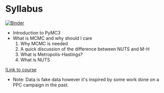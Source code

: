 # Syllabus
[![Binder](https://mybinder.org/badge.svg)](https://mybinder.org/v2/gh/springcoil/probabilisticprogrammingprimer/master)

- Introduction to PyMC3
- What is MCMC and why should I care
	1. Why MCMC is needed
	2. A quick discussion of the difference between NUTS and M-H
	3. What is Metropolis-Hastings?
	4. What is NUTS


[!Link to course](https://www.probabilisticprogrammingprimer.com/) 
- Note: Data is fake data however it's inspired by some work done on a PPC campaign in the past. 
